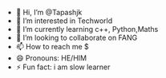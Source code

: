 - 👋 Hi, I’m @Tapashjk
- 👀 I’m interested in Techworld
- 🌱 I’m currently learning c++, Python,Maths
- 💞️ I’m looking to collaborate on FANG
- 📫 How to reach me $
- 😄 Pronouns: HE/HIM
- ⚡ Fun fact: i am slow learner

<!---
Tapashjk/Tapashjk is a ✨ special ✨ repository because its `README.md` (this file) appears on your GitHub profile.
You can click the Preview link to take a look at your changes.
--->
